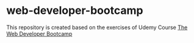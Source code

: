 <h1>web-developer-bootcamp</h1>

<p>This repository is created based on the exercises of Udemy Course 
  <a href="https://www.udemy.com/the-web-developer-bootcamp/learn/v4/overview" target="_blank">The Web Developer Bootcamp</a>
</p>
